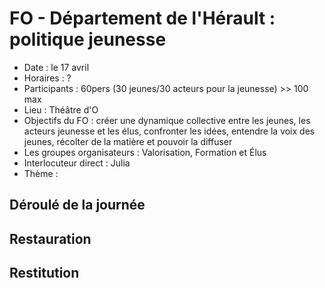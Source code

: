 # FO - Département de l'Hérault : politique jeunesse

* Date : le 17 avril
* Horaires : ?
* Participants : 60pers (30 jeunes/30 acteurs pour la jeunesse) >> 100 max
* Lieu : Théâtre d'O
* Objectifs du FO : créer une dynamique collective entre les jeunes, les acteurs jeunesse et les élus, confronter les idées, entendre la voix des jeunes, récolter de la matière et pouvoir la diffuser
* Les groupes organisateurs : Valorisation, Formation et Élus
* Interlocuteur direct : Julia
* Thème : 

## Déroulé de la journée
## Restauration
## Restitution
